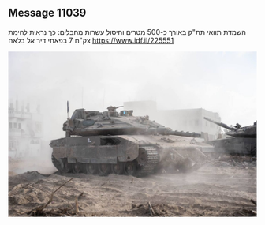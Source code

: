 ## Message 11039

השמדת תוואי תת"ק באורך כ-500 מטרים וחיסול עשרות מחבלים:
כך נראית לחימת צק"ח 7 בפאתי דיר אל בלאח
 https://www.idf.il/225551

![Photo](11039/11039_photo.jpg)
